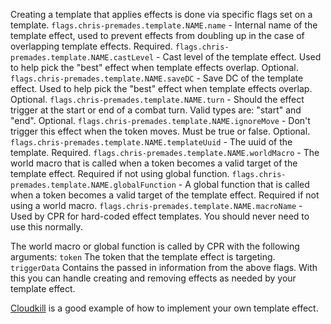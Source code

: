Creating a template that applies effects is done via specific flags set on a template.
`flags.chris-premades.template.NAME.name` - Internal name of the template effect, used to prevent effects from doubling up in the case of overlapping template effects. Required.
`flags.chris-premades.template.NAME.castLevel` - Cast level of the template effect.  Used to help pick the "best" effect when template effects overlap. Optional.
`flags.chris-premades.template.NAME.saveDC` - Save DC of the template effect. Used to help pick the "best" effect when template effects overlap. Optional.
`flags.chris-premades.template.NAME.turn` - Should the effect trigger at the start or end of a combat turn. Valid types are: "start" and "end". Optional.
`flags.chris-premades.template.NAME.ignoreMove` - Don't trigger this effect when the token moves. Must be true or false. Optional.
`flags.chris-premades.template.NAME.templateUuid` - The uuid of the template. Required.
`flags.chris-premades.template.NAME.worldMacro` - The world macro that is called when a token becomes a valid target of the template effect. Required if not using global function.
`flags.chris-premades.template.NAME.globalFunction` - A global function that is called when a token becomes a valid target of the template effect. Required if not using a world macro.
`flags.chris-premades.template.NAME.macroName` - Used by CPR for hard-coded effect templates.  You should never need to use this normally.

The world macro or global function is called by CPR with the following arguments:
`token` The token that the template effect is targeting.
`triggerData` Contains the passed in information from the above flags.  With this you can handle creating and removing effects as needed by your template effect.

[Cloudkill](https://github.com/chrisk123999/chris-premades/blob/master/scripts/macros/spells/cloudkill.js) is a good example of how to implement your own template effect.